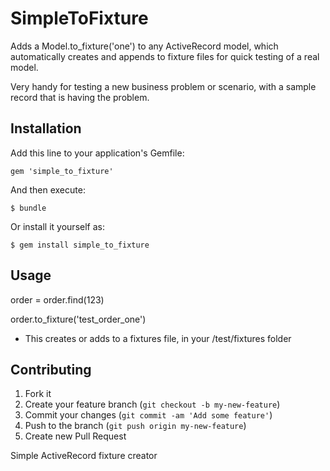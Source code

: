  
# SimpleToFixture

Adds a Model.to_fixture('one') to any ActiveRecord model, which 
automatically creates and appends to fixture files for quick 
testing of a real model.  

Very handy for testing a new business problem or scenario, with
a sample record that is having the problem.

## Installation

Add this line to your application's Gemfile:

    gem 'simple_to_fixture'

And then execute:

    $ bundle

Or install it yourself as:

    $ gem install simple_to_fixture

## Usage

order = order.find(123)

order.to_fixture('test_order_one')

- This creates or adds to a fixtures file, in your /test/fixtures folder


## Contributing

1. Fork it
2. Create your feature branch (`git checkout -b my-new-feature`)
3. Commit your changes (`git commit -am 'Add some feature'`)
4. Push to the branch (`git push origin my-new-feature`)
5. Create new Pull Request


Simple ActiveRecord fixture creator
 

